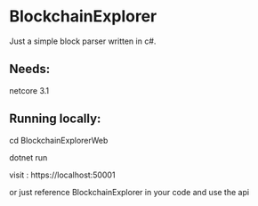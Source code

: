 # BlockchainExplorer

Just a simple block parser written in c#.

## Needs:
netcore 3.1

## Running locally:

cd BlockchainExplorerWeb

dotnet run

visit : https://localhost:50001

or just reference BlockchainExplorer in your code and use the api